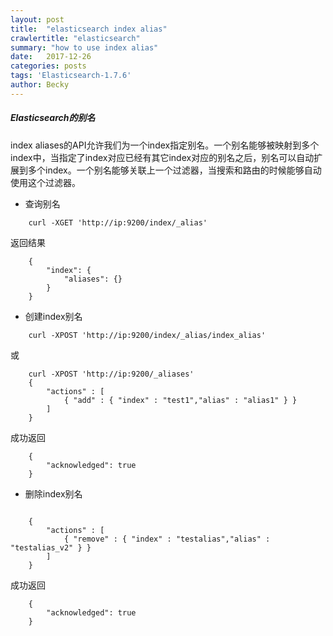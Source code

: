 ```yaml
---
layout: post
title:  "elasticsearch index alias"
crawlertitle: "elasticsearch"
summary: "how to use index alias"
date:   2017-12-26
categories: posts
tags: 'Elasticsearch-1.7.6'
author: Becky
---
```

<h5>Elasticsearch的别名</h5>

<p>index aliases的API允许我们为一个index指定别名。一个别名能够被映射到多个index中，当指定了index对应已经有其它index对应的别名之后，别名可以自动扩展到多个index。一个别名能够关联上一个过滤器，当搜索和路由的时候能够自动使用这个过滤器。</p>

* 查询别名
```
    curl -XGET 'http://ip:9200/index/_alias'
```
返回结果
```
    {
        "index": {
            "aliases": {}
        }
    }
```

* 创建index别名
```
    curl -XPOST 'http://ip:9200/index/_alias/index_alias'
```
或
```
    curl -XPOST 'http://ip:9200/_aliases'
    {  
        "actions" : [  
            { "add" : { "index" : "test1","alias" : "alias1" } }  
        ]  
    }
```
成功返回
```
    {
        "acknowledged": true
    }
```

* 删除index别名
```
    
    {  
        "actions" : [  
            { "remove" : { "index" : "testalias","alias" : "testalias_v2" } }  
        ]  
    }
```
成功返回
```
    {
        "acknowledged": true
    }
```